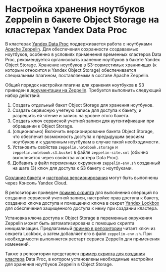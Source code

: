 # Настройка хранения ноутбуков Zeppelin в бакете Object Storage на кластерах Yandex Data Proc

В кластерах [Yandex Data Proc](https://cloud.yandex.ru/services/data-proc) поддерживается работа с ноутбуками [Apache Zeppelin](https://zeppelin.apache.org/). Для обеспечения сохранности создаваемых ноутбуков, особенно в условиях применения временных кластеров Data Proc, рекомендуется организовать хранение ноутбуков в бакете Yandex Object Storage. Хранение ноутбуков в S3-совместимых хранилищах (к которым относится и Yandex Object Storage) обеспечивается специальным плагином, поставляемым в составе Apache Zeppelin.

Общий порядок настройки плагина для хранения ноутбуков в S3 приведен в [документации на Zeppelin](https://zeppelin.apache.org/docs/0.10.1/setup/storage/storage.html#notebook-storage-in-s3). Требуется выполнить следующий набор действий:

1. Создать отдельный бакет Object Storage для хранения ноутбуков.
2. Создать сервисную учетную запись для доступа к бакету, и разрешить ей чтение и запись на уровне этого бакета.
3. Создать ключ сервисной учетной записи для аутентификации при обращении к Object Storage.
4. (опционально) Включить версионирование бакета Object Storage, что обеспечит возможность доступа к предыдущим версиям ноутбуков и к удаленным ноутбукам в случае такой необходимости.
5. Установить свойства `zeppelin.notebook.storage` и `zeppelin.notebook.s3.bucket` в файле `zeppelin-site.xml` (обычно выполняется через свойства кластера Data Proc).
6. Добавить в файл переменных окружения `zeppelin-env.sh` созданный на шаге (3) ключ для доступа к S3 бакету с ноутбуками.

[Создание бакета](https://yandex.cloud/ru/docs/storage/operations/buckets/create) и [настройка версионирования](https://yandex.cloud/ru/docs/storage/operations/buckets/versioning) могут быть выполнены через Консоль Yandex Cloud.

В репозитории приведен [пример скрипта](./make_sa.sh) для выполнения операций по созданию сервисной учетной записи, настройке прав доступа к бакету, созданию ключа доступа и помещению ключа в секрет [Yandex Lockbox](https://yandex.cloud/ru/services/lockbox) для обеспечения защищенного доступа к нему при создании кластера.

Установка ключа доступа к Object Storage в переменные окружения Zeppelin может быть автоматизирована с помощью скрипта инициализации. Предлагаемый [пример в репозитории](./init_zeppelin.sh) читает ключ из секрета Lockbox, а затем добавляет его в файл `zeppelin-env.sh`. При необходимости выполняется рестарт сервиса Zeppelin для применения изменений.

Также в репозитории представлен [пример скрипта для создания кластера](./dp-zeppelin-s3.sh) Data Proc, в котором установлены необходимые настройки для хранения ноутбуков Zeppelin в Object Storage.
